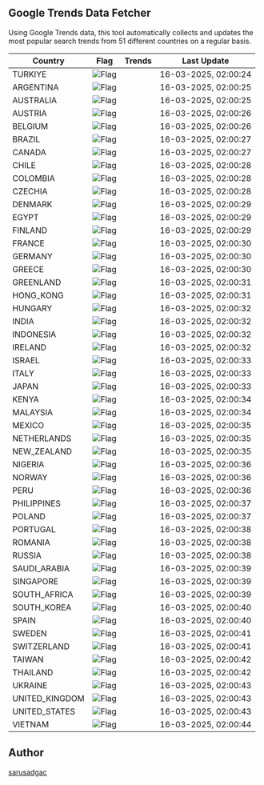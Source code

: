 
## Google Trends Data Fetcher

Using Google Trends data, this tool automatically collects and updates the most popular search trends from 51 different countries on a regular basis.


| Country | Flag | Trends | Last Update |
| --- | --- | --- | --- |
| TURKIYE | ![Flag](https://flagcdn.com/16x12/tr.png) |  | 16-03-2025, 02:00:24 |
| ARGENTINA | ![Flag](https://flagcdn.com/16x12/ar.png) |  | 16-03-2025, 02:00:25 |
| AUSTRALIA | ![Flag](https://flagcdn.com/16x12/au.png) |  | 16-03-2025, 02:00:25 |
| AUSTRIA | ![Flag](https://flagcdn.com/16x12/at.png) |  | 16-03-2025, 02:00:26 |
| BELGIUM | ![Flag](https://flagcdn.com/16x12/be.png) |  | 16-03-2025, 02:00:26 |
| BRAZIL | ![Flag](https://flagcdn.com/16x12/br.png) |  | 16-03-2025, 02:00:27 |
| CANADA | ![Flag](https://flagcdn.com/16x12/ca.png) |  | 16-03-2025, 02:00:27 |
| CHILE | ![Flag](https://flagcdn.com/16x12/cl.png) |  | 16-03-2025, 02:00:28 |
| COLOMBIA | ![Flag](https://flagcdn.com/16x12/co.png) |  | 16-03-2025, 02:00:28 |
| CZECHIA | ![Flag](https://flagcdn.com/16x12/cz.png) |  | 16-03-2025, 02:00:28 |
| DENMARK | ![Flag](https://flagcdn.com/16x12/dk.png) |  | 16-03-2025, 02:00:29 |
| EGYPT | ![Flag](https://flagcdn.com/16x12/eg.png) |  | 16-03-2025, 02:00:29 |
| FINLAND | ![Flag](https://flagcdn.com/16x12/fi.png) |  | 16-03-2025, 02:00:29 |
| FRANCE | ![Flag](https://flagcdn.com/16x12/fr.png) |  | 16-03-2025, 02:00:30 |
| GERMANY | ![Flag](https://flagcdn.com/16x12/de.png) |  | 16-03-2025, 02:00:30 |
| GREECE | ![Flag](https://flagcdn.com/16x12/gr.png) |  | 16-03-2025, 02:00:30 |
| GREENLAND | ![Flag](https://flagcdn.com/16x12/gl.png) |  | 16-03-2025, 02:00:31 |
| HONG_KONG | ![Flag](https://flagcdn.com/16x12/hk.png) |  | 16-03-2025, 02:00:31 |
| HUNGARY | ![Flag](https://flagcdn.com/16x12/hu.png) |  | 16-03-2025, 02:00:32 |
| INDIA | ![Flag](https://flagcdn.com/16x12/in.png) |  | 16-03-2025, 02:00:32 |
| INDONESIA | ![Flag](https://flagcdn.com/16x12/id.png) |  | 16-03-2025, 02:00:32 |
| IRELAND | ![Flag](https://flagcdn.com/16x12/ie.png) |  | 16-03-2025, 02:00:32 |
| ISRAEL | ![Flag](https://flagcdn.com/16x12/il.png) |  | 16-03-2025, 02:00:33 |
| ITALY | ![Flag](https://flagcdn.com/16x12/it.png) |  | 16-03-2025, 02:00:33 |
| JAPAN | ![Flag](https://flagcdn.com/16x12/jp.png) |  | 16-03-2025, 02:00:33 |
| KENYA | ![Flag](https://flagcdn.com/16x12/ke.png) |  | 16-03-2025, 02:00:34 |
| MALAYSIA | ![Flag](https://flagcdn.com/16x12/my.png) |  | 16-03-2025, 02:00:34 |
| MEXICO | ![Flag](https://flagcdn.com/16x12/mx.png) |  | 16-03-2025, 02:00:35 |
| NETHERLANDS | ![Flag](https://flagcdn.com/16x12/nl.png) |  | 16-03-2025, 02:00:35 |
| NEW_ZEALAND | ![Flag](https://flagcdn.com/16x12/nz.png) |  | 16-03-2025, 02:00:35 |
| NIGERIA | ![Flag](https://flagcdn.com/16x12/ng.png) |  | 16-03-2025, 02:00:36 |
| NORWAY | ![Flag](https://flagcdn.com/16x12/no.png) |  | 16-03-2025, 02:00:36 |
| PERU | ![Flag](https://flagcdn.com/16x12/pe.png) |  | 16-03-2025, 02:00:36 |
| PHILIPPINES | ![Flag](https://flagcdn.com/16x12/ph.png) |  | 16-03-2025, 02:00:37 |
| POLAND | ![Flag](https://flagcdn.com/16x12/pl.png) |  | 16-03-2025, 02:00:37 |
| PORTUGAL | ![Flag](https://flagcdn.com/16x12/pt.png) |  | 16-03-2025, 02:00:38 |
| ROMANIA | ![Flag](https://flagcdn.com/16x12/ro.png) |  | 16-03-2025, 02:00:38 |
| RUSSIA | ![Flag](https://flagcdn.com/16x12/ru.png) |  | 16-03-2025, 02:00:38 |
| SAUDI_ARABIA | ![Flag](https://flagcdn.com/16x12/sa.png) |  | 16-03-2025, 02:00:39 |
| SINGAPORE | ![Flag](https://flagcdn.com/16x12/sg.png) |  | 16-03-2025, 02:00:39 |
| SOUTH_AFRICA | ![Flag](https://flagcdn.com/16x12/za.png) |  | 16-03-2025, 02:00:39 |
| SOUTH_KOREA | ![Flag](https://flagcdn.com/16x12/kr.png) |  | 16-03-2025, 02:00:40 |
| SPAIN | ![Flag](https://flagcdn.com/16x12/es.png) |  | 16-03-2025, 02:00:40 |
| SWEDEN | ![Flag](https://flagcdn.com/16x12/se.png) |  | 16-03-2025, 02:00:41 |
| SWITZERLAND | ![Flag](https://flagcdn.com/16x12/ch.png) |  | 16-03-2025, 02:00:41 |
| TAIWAN | ![Flag](https://flagcdn.com/16x12/tw.png) |  | 16-03-2025, 02:00:42 |
| THAILAND | ![Flag](https://flagcdn.com/16x12/th.png) |  | 16-03-2025, 02:00:42 |
| UKRAINE | ![Flag](https://flagcdn.com/16x12/ua.png) |  | 16-03-2025, 02:00:43 |
| UNITED_KINGDOM | ![Flag](https://flagcdn.com/16x12/gb.png) |  | 16-03-2025, 02:00:43 |
| UNITED_STATES | ![Flag](https://flagcdn.com/16x12/us.png) |  | 16-03-2025, 02:00:43 |
| VIETNAM | ![Flag](https://flagcdn.com/16x12/vn.png) |  | 16-03-2025, 02:00:44 |


## Author
 [sarusadgac](https://x.com/sarusadgac)
